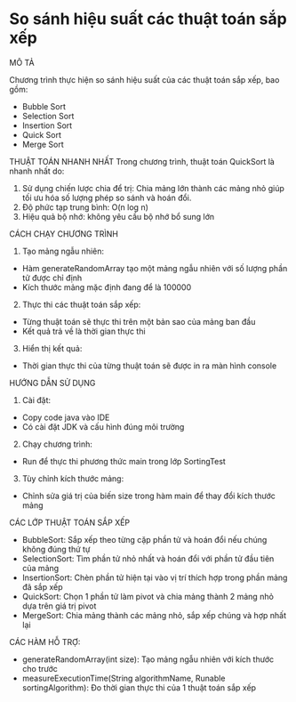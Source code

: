 # So sánh hiệu suất các thuật toán sắp xếp

MÔ TẢ

Chương trình thực hiện so sánh hiệu suất của các thuật toán sắp xếp, bao gồm:
- Bubble Sort
- Selection Sort
- Insertion Sort
- Quick Sort
- Merge Sort

THUẬT TOÁN NHANH NHẤT
Trong chương trình, thuật toán QuickSort là nhanh nhất do:
1. Sử dụng chiến lược chia để trị: Chia mảng lớn thành các mảng nhỏ giúp tối ưu hóa số lượng phép so sánh và hoán đổi.
2. Độ phức tạp trung bình: O(n log n)
3. Hiệu quả bộ nhớ: không yêu cầu bộ nhớ bổ sung lớn

CÁCH CHẠY CHƯƠNG TRÌNH
1. Tạo mảng ngẫu nhiên:
- Hàm generateRandomArray tạo một mảng ngẫu nhiên với số lượng phần tử được chỉ định
- Kích thước mảng mặc định đang để là 100000
2. Thực thi các thuật toán sắp xếp:
- Từng thuật toán sẽ thực thi trên một bản sao của mảng ban đầu
- Kết quả trả về là thời gian thực thi
3. Hiển thị kết quả:
- Thời gian thực thi của từng thuật toán sẽ được in ra màn hình console

HƯỚNG DẪN SỬ DỤNG
1. Cài đặt:
- Copy code java vào IDE
- Có cài đặt JDK và cấu hình đúng môi trường
2. Chạy chương trình: 
- Run để thực thi phương thức main trong lớp SortingTest
3. Tùy chỉnh kích thước mảng:
- Chỉnh sửa giá trị của biến size trong hàm main để thay đổi kích thước mảng

CÁC LỚP THUẬT TOÁN SẮP XẾP
- BubbleSort: Sắp xếp theo từng cặp phần tử và hoán đổi nếu chúng không đúng thứ tự
- SelectionSort: Tìm phần tử nhỏ nhất và hoán đổi với phần tử đầu tiên của mảng
- InsertionSort: Chèn phần tử hiện tại vào vị trí thích hợp trong phần mảng đã sắp xếp
- QuickSort: Chọn 1 phần tử làm pivot và chia mảng thành 2 mảng nhỏ dựa trên giá trị pivot
- MergeSort: Chia mảng thành các mảng nhỏ, sắp xếp chúng và hợp nhất lại

CÁC HÀM HỖ TRỢ:
- generateRandomArray(int size): Tạo mảng ngẫu nhiên với kích thước cho trước
- measureExecutionTime(String algorithmName, Runable sortingAlgorithm): Đo thời gian thực thi của 1 thuật toán sắp xếp
